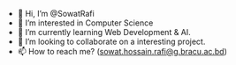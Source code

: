 - 👋 Hi, I’m @SowatRafi
- 👀 I’m interested in Computer Science
- 🌱 I’m currently learning Web Development & AI.
- 💞️ I’m looking to collaborate on a interesting project.
- 📫 How to reach me? (sowat.hossain.rafi@g.bracu.ac.bd)

<!---
SowatRafi/SowatRafi is a ✨ special ✨ repository because its `README.md` (this file) appears on your GitHub profile.
You can click the Preview link to take a look at your changes.
--->
